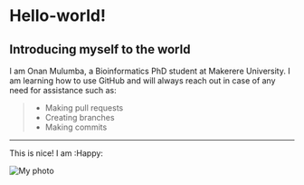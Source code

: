 # Hello-world!
## Introducing myself to the world
I am Onan Mulumba, a Bioinformatics PhD student at Makerere University. I am learning how to use GitHub and will always reach out in case of any need for assistance such as:
> - Making pull requests
> - Creating branches
> - Making commits
---
This is nice! I am :Happy:

![My photo](https://www.flickr.com/photos/faonews/9771964493/)
